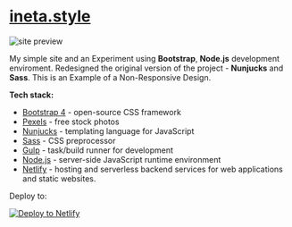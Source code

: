 # [ineta.style](https://ineta-style.netlify.app/)

![site preview](https://github.com/egismz/ineta-style/blob/master/inet-style.png)

My simple site and an Experiment using **Bootstrap**, **Node.js** development enviroment. Redesigned the original version of the project - **Nunjucks** and **Sass**. This is an Example of a Non-Responsive Design.

**Tech stack:**

- [Bootstrap 4](https://getbootstrap.com/) - open-source CSS framework
- [Pexels](https://www.pexels.com/) - free stock photos
- [Nunjucks](https://mozilla.github.io/nunjucks/) - templating language for JavaScript
- [Sass](https://sass-lang.com/) - CSS preprocessor
- [Gulp](https://gulpjs.com/) - task/build runner for development
- [Node.js](https://nodejs.org/) - server-side JavaScript runtime environment
- [Netlify](https://www.netlify.com/) - hosting and serverless backend services for web applications and static websites.

Deploy to:

[![Deploy to Netlify](https://www.netlify.com/img/deploy/button.svg)](https://app.netlify.com/start/deploy?repository=https://github.com)
